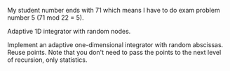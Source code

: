 My student number ends with 71 which means I have to do exam problem number 5 (71 mod 22 = 5).

Adaptive 1D integrator with random nodes.

Implement an adaptive one-dimensional integrator with random abscissas. Reuse points. Note that you don't need to pass the points to the next level of recursion, only statistics. 

